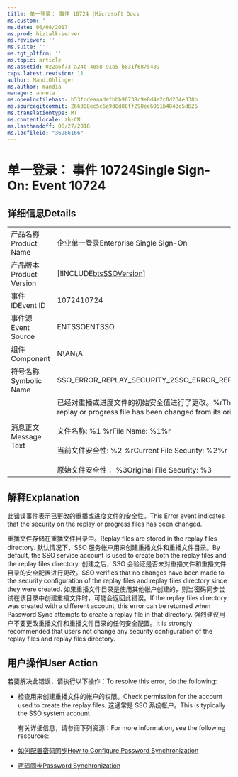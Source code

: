 ```yaml
---
title: 单一登录： 事件 10724 |Microsoft Docs
ms.custom: ''
ms.date: 06/08/2017
ms.prod: biztalk-server
ms.reviewer: ''
ms.suite: ''
ms.tgt_pltfrm: ''
ms.topic: article
ms.assetid: 022a6f73-a24b-4058-91a5-b831f6875409
caps.latest.revision: 11
author: MandiOhlinger
ms.author: mandia
manager: anneta
ms.openlocfilehash: b53fcdeaaadefbbb90738c9e8d4e2c0d234e338b
ms.sourcegitcommit: 266308ec5c6a9d8d80ff298ee6051b4843c5d626
ms.translationtype: MT
ms.contentlocale: zh-CN
ms.lasthandoff: 06/27/2018
ms.locfileid: "36986166"
---
```

# <a name="single-sign-on-event-10724"></a><span data-ttu-id="711fd-102">单一登录： 事件 10724</span><span class="sxs-lookup"><span data-stu-id="711fd-102">Single Sign-On: Event 10724</span></span>
## <a name="details"></a><span data-ttu-id="711fd-103">详细信息</span><span class="sxs-lookup"><span data-stu-id="711fd-103">Details</span></span>  

|                 |                                                                                                                                                                                                    |
|-----------------|----------------------------------------------------------------------------------------------------------------------------------------------------------------------------------------------------|
|  <span data-ttu-id="711fd-104">产品名称</span><span class="sxs-lookup"><span data-stu-id="711fd-104">Product Name</span></span>   |                                                                                     <span data-ttu-id="711fd-105">企业单一登录</span><span class="sxs-lookup"><span data-stu-id="711fd-105">Enterprise Single Sign-On</span></span>                                                                                      |
| <span data-ttu-id="711fd-106">产品版本</span><span class="sxs-lookup"><span data-stu-id="711fd-106">Product Version</span></span> |                                                                     [!INCLUDE[btsSSOVersion](../includes/btsssoversion-md.md)]                                                                     |
|    <span data-ttu-id="711fd-107">事件 ID</span><span class="sxs-lookup"><span data-stu-id="711fd-107">Event ID</span></span>     |                                                                                               <span data-ttu-id="711fd-108">10724</span><span class="sxs-lookup"><span data-stu-id="711fd-108">10724</span></span>                                                                                                |
|  <span data-ttu-id="711fd-109">事件源</span><span class="sxs-lookup"><span data-stu-id="711fd-109">Event Source</span></span>   |                                                                                               <span data-ttu-id="711fd-110">ENTSSO</span><span class="sxs-lookup"><span data-stu-id="711fd-110">ENTSSO</span></span>                                                                                               |
|    <span data-ttu-id="711fd-111">组件</span><span class="sxs-lookup"><span data-stu-id="711fd-111">Component</span></span>    |                                                                                                <span data-ttu-id="711fd-112">N\A</span><span class="sxs-lookup"><span data-stu-id="711fd-112">N\A</span></span>                                                                                                 |
|  <span data-ttu-id="711fd-113">符号名称</span><span class="sxs-lookup"><span data-stu-id="711fd-113">Symbolic Name</span></span>  |                                                                                    <span data-ttu-id="711fd-114">SSO_ERROR_REPLAY_SECURITY_2</span><span class="sxs-lookup"><span data-stu-id="711fd-114">SSO_ERROR_REPLAY_SECURITY_2</span></span>                                                                                     |
|  <span data-ttu-id="711fd-115">消息正文</span><span class="sxs-lookup"><span data-stu-id="711fd-115">Message Text</span></span>   | <span data-ttu-id="711fd-116">已经对重播或进度文件的初始安全值进行了更改。%r</span><span class="sxs-lookup"><span data-stu-id="711fd-116">The security on the replay or progress file has been changed from its original value.%r</span></span><br /><br /> <span data-ttu-id="711fd-117">文件名称: %1 %r</span><span class="sxs-lookup"><span data-stu-id="711fd-117">File Name: %1%r</span></span><br /><br /> <span data-ttu-id="711fd-118">当前文件安全性: %2 %r</span><span class="sxs-lookup"><span data-stu-id="711fd-118">Current File Security: %2%r</span></span><br /><br /> <span data-ttu-id="711fd-119">原始文件安全性： %3</span><span class="sxs-lookup"><span data-stu-id="711fd-119">Original File Security: %3</span></span> |

## <a name="explanation"></a><span data-ttu-id="711fd-120">解释</span><span class="sxs-lookup"><span data-stu-id="711fd-120">Explanation</span></span>  
 <span data-ttu-id="711fd-121">此错误事件表示已更改的重播或进度文件的安全性。</span><span class="sxs-lookup"><span data-stu-id="711fd-121">This Error event indicates that the security on the replay or progress files has been changed.</span></span>  

 <span data-ttu-id="711fd-122">重播文件存储在重播文件目录中。</span><span class="sxs-lookup"><span data-stu-id="711fd-122">Replay files are stored in the replay files directory.</span></span> <span data-ttu-id="711fd-123">默认情况下，SSO 服务帐户用来创建重播文件和重播文件目录。</span><span class="sxs-lookup"><span data-stu-id="711fd-123">By default, the SSO service account is used to create both the replay files and the replay files directory.</span></span> <span data-ttu-id="711fd-124">创建之后，SSO 会验证是否未对重播文件和重播文件目录的安全配置进行更改。</span><span class="sxs-lookup"><span data-stu-id="711fd-124">SSO verifies that no changes have been made to the security configuration of the replay files and replay files directory since they were created.</span></span> <span data-ttu-id="711fd-125">如果重播文件目录是使用其他帐户创建的，则当密码同步尝试在该目录中创建重播文件时，可能会返回此错误。</span><span class="sxs-lookup"><span data-stu-id="711fd-125">If the replay files directory was created with a different account, this error can be returned when Password Sync attempts to create a replay file in that directory.</span></span> <span data-ttu-id="711fd-126">强烈建议用户不要更改重播文件和重播文件目录的任何安全配置。</span><span class="sxs-lookup"><span data-stu-id="711fd-126">It is strongly recommended that users not change any security configuration of the replay files and replay files directory.</span></span>  

## <a name="user-action"></a><span data-ttu-id="711fd-127">用户操作</span><span class="sxs-lookup"><span data-stu-id="711fd-127">User Action</span></span>  
 <span data-ttu-id="711fd-128">若要解决此错误，请执行以下操作：</span><span class="sxs-lookup"><span data-stu-id="711fd-128">To resolve this error, do the following:</span></span>  

- <span data-ttu-id="711fd-129">检查用来创建重播文件的帐户的权限。</span><span class="sxs-lookup"><span data-stu-id="711fd-129">Check permission for the account used to create the replay files.</span></span> <span data-ttu-id="711fd-130">这通常是 SSO 系统帐户。</span><span class="sxs-lookup"><span data-stu-id="711fd-130">This is typically the SSO system account.</span></span>  

  <span data-ttu-id="711fd-131">有关详细信息，请参阅下列资源：</span><span class="sxs-lookup"><span data-stu-id="711fd-131">For more information, see the following resources:</span></span>  

- [<span data-ttu-id="711fd-132">如何配置密码同步</span><span class="sxs-lookup"><span data-stu-id="711fd-132">How to Configure Password Synchronization</span></span>](../core/how-to-configure-password-synchronization.md)  

- [<span data-ttu-id="711fd-133">密码同步</span><span class="sxs-lookup"><span data-stu-id="711fd-133">Password Synchronization</span></span>](../core/password-synchronization2.md)
